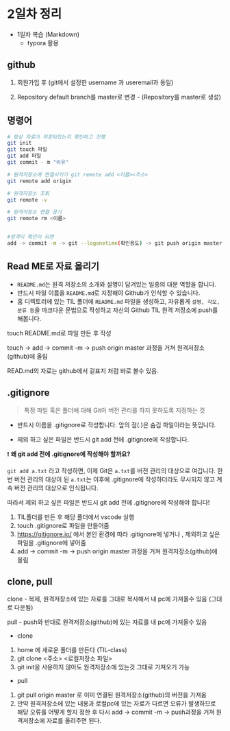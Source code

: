 # 2일차 정리

- 1일차 복습 (Markdown)
  - typora 활용



## github

1. 회원가입 후 (git에서 설정한 username 과 useremail과 동일)

2. Repository default branch를 master로 변경 - (Repository를 master로 생성)

   



## 명령어

``` bash
# 항상 자료가 저장되었는지 확인하고 진행
git init
git touch 파일
git add 파일
git commit - m "이유"

# 원격저장소에 연결시키기 git remote add <이름><주소>
git remote add origin 

# 원격저장소 조회
git remote -v 

# 원격저장소 연결 끊기
git remote rm <이름>


#원격이 확인이 되면
add -> commit -m -> git --logonetime(확인용도) -> git push origin master (원격저장소로 자료 올리기) 
```





## Read ME로 자료 올리기

- `README.md`는 원격 저장소의 소개와 설명이 담겨있는 일종의 대문 역할을 합니다.
- 반드시 파일 이름을 `README.md`로 지정해야 Github가 인식할 수 있습니다.
- 홈 디렉토리에 있는 TIL 폴더에 `README.md` 파일을 생성하고, 자유롭게 `설명, 각오, 분류 등`을 마크다운 문법으로 작성하고 자신의 Github TIL 원격 저장소에 push를 해봅니다.

touch README.md로 파일 만든 후 작성

touch -> add -> commit -m -> push origin master 과정을 거쳐 원격저장소(github)에 올림



READ.md의 자료는 github에서 겉표지 처럼 바로 볼수 있음.  



## .gitignore

> 특정 파일 혹은 폴더에 대해 Git이 버전 관리를 하지 못하도록 지정하는 것

- 반드시 이름을 .gitignore로 작성합니다. 앞의 점(.)은 숨김 파일이라는 뜻입니다.

- 제외 하고 싶은 파일은 반드시 git add 전에 .gitignore에 작성합니다.

 ❗ **왜 git add 전에 .gitignore에 작성해야 할까요?**

`git add a.txt` 라고 작성하면, 이제 Git은 `a.txt`를 버전 관리의 대상으로 여깁니다. 한 번 버전 관리의 대상이 된 `a.txt`는 이후에 .gitignore에 작성하더라도 무시되지 않고 계속 버전 관리의 대상으로 인식됩니다.

따라서 제외 하고 싶은 파일은 반드시 git add 전에 .gitignore에 작성해야 합니다!



1. TIL폴더를 만든 후 해당 폴더에서 vscode 실행
2. touch .gitignore로 파일을 만들어줌
3. https://gitignore.io/ 에서 본인 환경에 따라 .gitignore에 넣거나 , 제외하고 싶은 파일을 .gitignore에 넣어줌
4. add -> commit -m -> push origin master 과정을 거쳐 원격저장소(github)에 올림



## clone, pull

clone - 복제, 원격저장소에 있는 자료를 그대로 복사해서 내 pc에 가져올수 있음 (그대로 다운됨)

pull - push와 반대로 원격저장소(github)에 있는 자료를 내 pc에 가져올수 있음



- clone

1. home 에 새로운 폴더를 만든다 (TIL-class)
2. git clone <주소> <로컬저장소 파일>
3. git init을 사용하지 않아도 원격저장소에 있는것 그대로 가져오기 가능



- pull

1. git pull origin master 로 이미 연결된 원격저장소(github)의 버전을 가져옴
2. 만약 원격저장소에 있는 내용과 로컬pc에 있는 자료가 다르면 오류가 발생하므로 해당 오류를 어떻게 할지 정한 후 다시 add -> commit -m -> push과정을 거쳐 원격저장소에 자료를 올려주면 된다.

